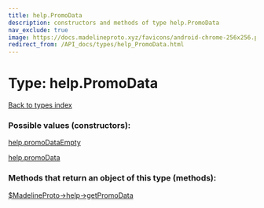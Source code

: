 ```yaml
---
title: help.PromoData
description: constructors and methods of type help.PromoData
nav_exclude: true
image: https://docs.madelineproto.xyz/favicons/android-chrome-256x256.png
redirect_from: /API_docs/types/help_PromoData.html
---
```

# Type: help.PromoData
[Back to types index](index.html)



### Possible values (constructors):

[help.promoDataEmpty](/API_docs/constructors/help.promoDataEmpty.html)  

[help.promoData](/API_docs/constructors/help.promoData.html)  



### Methods that return an object of this type (methods):

[$MadelineProto->help->getPromoData](/API_docs/methods/help.getPromoData.html)  



